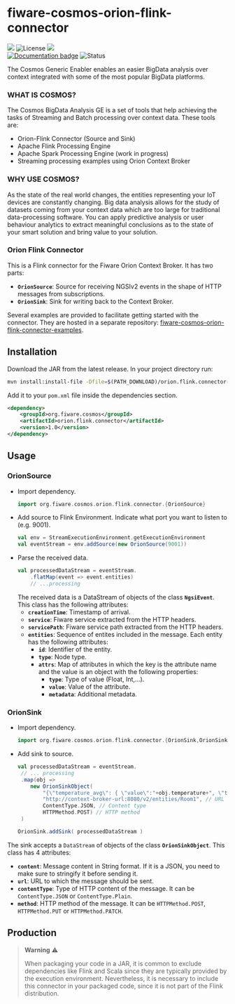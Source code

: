# fiware-cosmos-orion-flink-connector

[![](https://nexus.lab.fiware.org/static/badges/chapters/processing.svg )](https://www.fiware.org/developers/catalogue/)
![License](https://img.shields.io/github/license/ging/fiware-cosmos-orion-flink-connector.svg)
[![](https://img.shields.io/badge/tag-fiware--cosmos-orange.svg?logo=stackoverflow)](http://stackoverflow.com/questions/tagged/fiware-cosmos)
<br/>
[![Documentation badge](https://readthedocs.org/projects/fiware-cosmos-flink/badge/?version=latest)](http://fiware-cosmos-flink.rtfd.io)
![Status](https://nexus.lab.fiware.org/static/badges/statuses/cosmos.svg)


The Cosmos Generic Enabler enables an easier BigData analysis over context integrated with some of the most popular BigData platforms.

### WHAT IS COSMOS?

The Cosmos BigData Analysis GE is a set of tools that help achieving the tasks
of Streaming and Batch processing over context data. These tools are:

* Orion-Flink Connector (Source and Sink)
* Apache Flink Processing Engine
* Apache Spark Processing Engine (work in progress)
* Streaming processing examples using Orion Context Broker

### WHY USE COSMOS?

As the state of the real world changes, the entities representing your
IoT devices are constantly changing. Big data analysis allows for the
study of datasets coming from your context data which are too large
for traditional data-processing software. You can apply predictive
analysis or user behaviour analytics to extract meaningful conclusions
as to the state of your smart solution and bring value to your
solution. 

### Orion Flink Connector

This is a Flink connector for the Fiware Orion Context Broker.
It has two parts:
 * **`OrionSource`**: Source for receiving NGSIv2 events in the shape of HTTP messages from subscriptions.
 * **`OrionSink`**: Sink for writing back to the Context Broker.

Several examples are provided to facilitate getting started with the connector. They are hosted in a separate repository: 
[fiware-cosmos-orion-flink-connector-examples](https://github.com/ging/fiware-cosmos-orion-flink-connector-examples).

## Installation

Download the JAR from the latest release.
In your project directory run:
```bash
mvn install:install-file -Dfile=$(PATH_DOWNLOAD)/orion.flink.connector-1.0.jar -DgroupId=org.fiware.cosmos -DartifactId=orion.flink.connector -Dversion=1.0 -Dpackaging=jar
```

Add it to your `pom.xml` file inside the dependencies section.
```xml
<dependency>
    <groupId>org.fiware.cosmos</groupId>
    <artifactId>orion.flink.connector</artifactId>
    <version>1.0</version>
</dependency>
```

## Usage
### OrionSource

* Import dependency.
    ```scala
    import org.fiware.cosmos.orion.flink.connector.{OrionSource}
    ```
* Add source to Flink Environment. Indicate what port you want to listen to (e.g. 9001).
    ```scala
    val env = StreamExecutionEnvironment.getExecutionEnvironment
    val eventStream = env.addSource(new OrionSource(9001))
    ```
* Parse the received data.
    ```scala
    val processedDataStream = eventStream.
        .flatMap(event => event.entities)
        // ...processing
    ```
    The received data is a DataStream of objects of the class **`NgsiEvent`**. This class has the following attributes:
    * **`creationTime`**: Timestamp of arrival.
    * **`service`**: Fiware service extracted from the HTTP headers.
    * **`servicePath`**: Fiware service path extracted from the HTTP headers.
    * **`entities`**: Sequence of entites included in the message. Each entity has the following attributes:
      * **`id`**: Identifier of the entity.
      * **`type`**: Node type.
      * **`attrs`**: Map of attributes in which the key is the attribute name and the value is an object with the following properties:
        * **`type`**: Type of value (Float, Int,...).
        * **`value`**: Value of the attribute.
        * **`metadata`**: Additional metadata.


### OrionSink
* Import dependency.
    ```scala
    import org.fiware.cosmos.orion.flink.connector.{OrionSink,OrionSinkObject,ContentType,HTTPMethod}
    ```
* Add sink to source.
    ```scala
    val processedDataStream = eventStream.
     // ... processing
     .map(obj =>
        new OrionSinkObject(
            "{\"temperature_avg\": { \"value\":"+obj.temperature+", \"type\": \"Float\"}}", // Stringified JSON message
            "http://context-broker-url:8080/v2/entities/Room1", // URL
            ContentType.JSON, // Content type
            HTTPMethod.POST) // HTTP method
     )

    OrionSink.addSink( processedDataStream )
    ```
The sink accepts a `DataStream` of objects of the class **`OrionSinkObject`**. This class has 4 attributes:
 - **`content`**: Message content in String format. If it is a JSON, you need to make sure to stringify it before sending it.
 - **`url`**: URL to which the message should be sent.
 - **`contentType`**: Type of HTTP content of the message. It can be `ContentType.JSON` or `ContentType.Plain`.
 - **`method`**: HTTP method of the message. It can be `HTTPMethod.POST`, `HTTPMethod.PUT` or `HTTPMethod.PATCH`.

 ## Production
>**Warning** :warning:
>
>When packaging your code in a JAR, it is common to exclude dependencies like Flink and Scala since they are typically provided by the execution environment. Nevertheless, it is necessary to include this connector in your packaged code, since it is not part of the Flink distribution.

